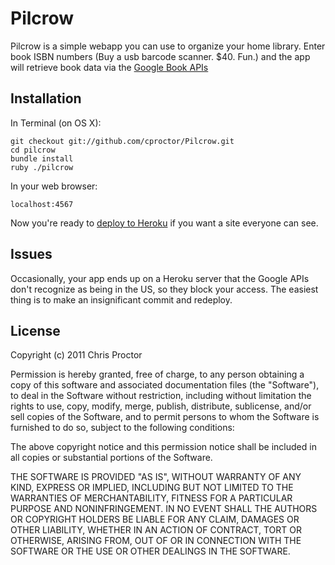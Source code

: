 Pilcrow
=======

Pilcrow is a simple webapp you can use to organize your home library. Enter book ISBN numbers (Buy a usb barcode scanner. $40. Fun.) and the app will retrieve book data via the [Google Book APIs](http://code.google.com/apis/books/)

Installation
------------

In Terminal (on OS X):

	git checkout git://github.com/cproctor/Pilcrow.git
	cd pilcrow
	bundle install
	ruby ./pilcrow

In your web browser:

	localhost:4567
	
Now you're ready to [deploy to Heroku](http://devcenter.heroku.com/articles/quickstart) if you want a site everyone can see.
	
	
Issues
------

Occasionally, your app ends up on a Heroku server that the Google APIs don't recognize as being in the US, so they block your access. The easiest thing is to make an insignificant commit and redeploy.

License
-------

Copyright (c) 2011 Chris Proctor

Permission is hereby granted, free of charge, to any person obtaining a copy of this software and associated documentation files (the "Software"), to deal in the Software without restriction, including without limitation the rights to use, copy, modify, merge, publish, distribute, sublicense, and/or sell copies of the Software, and to permit persons to whom the Software is furnished to do so, subject to the following conditions:

The above copyright notice and this permission notice shall be included in all copies or substantial portions of the Software.

THE SOFTWARE IS PROVIDED "AS IS", WITHOUT WARRANTY OF ANY KIND, EXPRESS OR IMPLIED, INCLUDING BUT NOT LIMITED TO THE WARRANTIES OF MERCHANTABILITY, FITNESS FOR A PARTICULAR PURPOSE AND NONINFRINGEMENT. IN NO EVENT SHALL THE AUTHORS OR COPYRIGHT HOLDERS BE LIABLE FOR ANY CLAIM, DAMAGES OR OTHER LIABILITY, WHETHER IN AN ACTION OF CONTRACT, TORT OR OTHERWISE, ARISING FROM, OUT OF OR IN CONNECTION WITH THE SOFTWARE OR THE USE OR OTHER DEALINGS IN THE SOFTWARE.